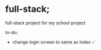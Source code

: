 # full-stack;

full-stack project for my school project

to-do: 
- change login screen to same as index ✅
